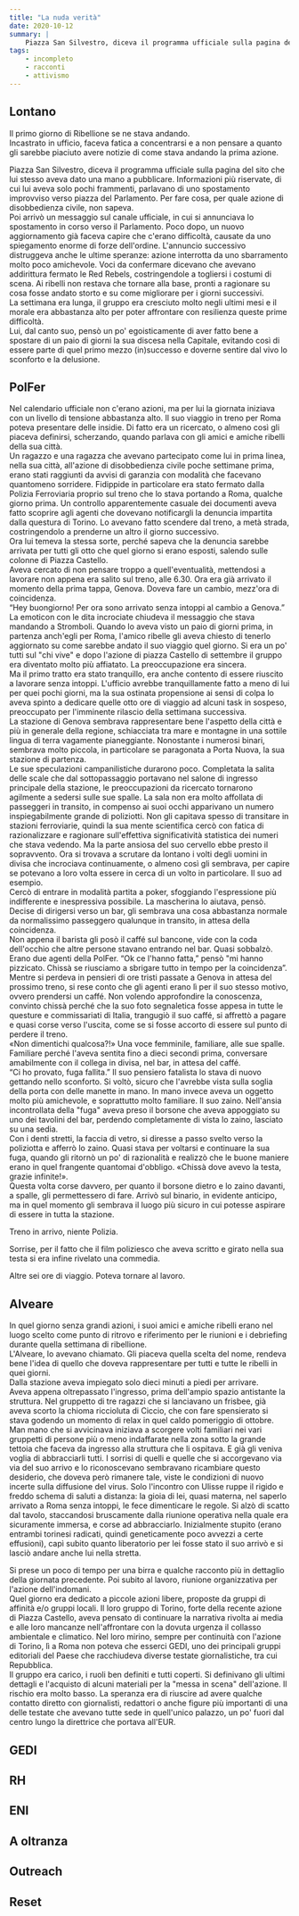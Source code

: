 ```yaml
---
title: "La nuda verità"
date: 2020-10-12
summary: |
    Piazza San Silvestro, diceva il programma ufficiale sulla pagina del sito che lui stesso aveva dato una mano a pubblicare. Informazioni più riservate, di cui lui aveva solo pochi frammenti, parlavano di uno spostamento improvviso verso piazza del Parlamento. Per fare cosa, per quale azione di disobbedienza civile, non sapeva...
tags:
    - incompleto
    - racconti
    - attivismo
---
```


## Lontano

Il primo giorno di Ribellione se ne stava andando.  
Incastrato in ufficio, faceva fatica a concentrarsi e a non pensare a quanto gli sarebbe piaciuto avere notizie di come stava andando la prima azione.  

Piazza San Silvestro, diceva il programma ufficiale sulla pagina del sito che lui stesso aveva dato una mano a pubblicare. Informazioni più riservate, di cui lui aveva solo pochi frammenti, parlavano di uno spostamento improvviso verso piazza del Parlamento. Per fare cosa, per quale azione di disobbedienza civile, non sapeva.  
Poi arrivò un messaggio sul canale ufficiale, in cui si annunciava lo spostamento in corso verso il Parlamento. Poco dopo, un nuovo aggiornamento già faceva capire che c'erano difficoltà, causate da uno spiegamento enorme di forze dell'ordine. L'annuncio successivo distruggeva anche le ultime speranze: azione interrotta da uno sbarramento molto poco amichevole. Voci da confermare dicevano che avevano addirittura fermato le Red Rebels, costringendole a togliersi i costumi di scena.
Ai ribelli non restava che tornare alla base, pronti a ragionare su cosa fosse andato storto e su come migliorare per i giorni successivi.   
La settimana era lunga, il gruppo era cresciuto molto negli ultimi mesi e il morale era abbastanza alto per poter affrontare con resilienza queste prime difficoltà.  
Lui, dal canto suo, pensò un po' egoisticamente di aver fatto bene a spostare di un paio di giorni la sua discesa nella Capitale, evitando così di essere parte di quel primo mezzo (in)successo e doverne sentire dal vivo lo sconforto e la delusione.

## PolFer

Nel calendario ufficiale non c'erano azioni, ma per lui la giornata iniziava con un livello di tensione abbastanza alto. Il suo viaggio in treno per Roma poteva presentare delle insidie. Di fatto era un ricercato, o almeno così gli piaceva definirsi, scherzando, quando parlava con gli amici e amiche ribelli della sua città.   
Un ragazzo e una ragazza che avevano partecipato come lui in prima linea, nella sua città, all'azione di disobbedienza civile poche settimane prima, erano stati raggiunti da avvisi di garanzia con modalità che facevano quantomeno  sorridere. Fidippide in particolare era stato fermato dalla Polizia Ferroviaria proprio sul treno che lo stava portando a Roma, qualche giorno prima. Un controllo apparentemente casuale dei documenti aveva fatto scoprire agli agenti che dovevano notificargli la denuncia impartita dalla questura di Torino. Lo avevano fatto scendere dal treno, a metà strada, costringendolo a prenderne un altro il giorno successivo.  
Ora lui temeva la stessa sorte, perché sapeva che la denuncia sarebbe arrivata per tutti gli otto che quel giorno si erano esposti, salendo sulle colonne di Piazza Castello.   
Aveva cercato di non pensare troppo a quell'eventualità, mettendosi a lavorare non appena era salito sul treno, alle 6.30. Ora era già arrivato il momento della prima tappa, Genova. Doveva fare un cambio, mezz'ora di coincidenza.   
“Hey buongiorno! Per ora sono arrivato senza intoppi al cambio a Genova.” La emoticon con le dita incrociate chiudeva il messaggio che stava mandando a Stromboli. Quando lo aveva visto un paio di giorni prima, in partenza anch'egli per Roma, l'amico ribelle gli aveva chiesto di tenerlo aggiornato su come sarebbe andato il suo viaggio quel giorno. Si era un po' tutti sul "chi vive" e dopo l'azione di piazza Castello di settembre il gruppo era diventato molto più affiatato. La preoccupazione era sincera.  
Ma il primo tratto era stato tranquillo, era anche contento di essere riuscito a lavorare senza intoppi. L'ufficio avrebbe tranquillamente fatto a meno di lui per quei pochi giorni, ma la sua ostinata propensione ai sensi di colpa lo aveva spinto a dedicare quelle otto ore di viaggio ad alcuni task in sospeso, preoccupato per l'imminente rilascio della settimana successiva.  
La stazione di Genova sembrava rappresentare bene l'aspetto della città e più in generale della regione, schiacciata tra mare e montagne in una sottile lingua di terra vagamente pianeggiante. Nonostante i numerosi binari, sembrava molto piccola, in particolare se paragonata a Porta Nuova, la sua stazione di partenza.  
Le sue speculazioni campanilistiche durarono poco. Completata la salita delle scale che dal sottopassaggio portavano nel salone di ingresso principale della stazione, le preoccupazioni da ricercato tornarono agilmente a sedersi sulle sue spalle. 
La sala non era molto affollata di passeggeri in transito, in compenso ai suoi occhi apparivano un numero inspiegabilmente grande di poliziotti. Non gli capitava spesso di transitare in stazioni ferroviarie, quindi la sua mente scientifica cercò con fatica di razionalizzare e ragionare sull'effettiva significatività statistica dei numeri che stava vedendo. Ma la parte ansiosa del suo cervello ebbe presto il sopravvento. Ora si trovava a scrutare da lontano i volti degli uomini in divisa che incrociava continuamente, o almeno così gli sembrava, per capire se potevano a loro volta essere in cerca di un volto in particolare. Il suo ad esempio.  
Cercò di entrare in modalità partita a poker, sfoggiando l'espressione più indifferente e inespressiva possibile. La mascherina lo aiutava, pensò. Decise di dirigersi verso un bar, gli sembrava una cosa abbastanza normale da normalissimo passeggero qualunque in transito, in attesa della coincidenza.  
Non appena il barista gli posò il caffé sul bancone, vide con la coda dell'occhio che altre persone stavano entrando nel bar. Quasi sobbalzò. Erano due agenti della PolFer. “Ok ce l'hanno fatta,” pensò "mi hanno pizzicato. Chissà se riusciamo a sbrigare tutto in tempo per la coincidenza”.  
Mentre si perdeva in pensieri di ore tristi passate a Genova in attesa del prossimo treno, si rese conto che gli agenti erano lì per il suo stesso motivo, ovvero prendersi un caffé. Non volendo approfondire la conoscenza, convinto chissà perché che la suo foto segnaletica fosse appesa in tutte le questure e commissariati di Italia, trangugiò il suo caffé, si affrettò a pagare e quasi corse verso l'uscita, come se si fosse accorto di essere sul punto di perdere il treno.  
«Non dimentichi qualcosa?!» Una voce femminile, familiare, alle sue spalle. Familiare perché l'aveva sentita fino a dieci secondi prima, conversare amabilmente con il collega in divisa, nel bar, in attesa del caffé.  
“Ci ho provato, fuga fallita.”  Il suo pensiero fatalista lo stava di nuovo gettando nello sconforto. Si voltò, sicuro che l'avrebbe vista sulla soglia della porta con delle manette in mano. In mano invece aveva un oggetto molto più amichevole, e soprattutto molto familiare. Il suo zaino. Nell'ansia incontrollata della "fuga" aveva preso il borsone che aveva appoggiato su uno dei tavolini del bar, perdendo completamente di vista lo zaino, lasciato su una sedia.  
Con i denti stretti, la faccia di vetro, si diresse a passo svelto verso la poliziotta e afferrò lo zaino. Quasi stava per voltarsi e continuare la sua fuga, quando gli ritornò un po' di razionalità e realizzò che le buone maniere erano in quel frangente quantomai d'obbligo. «Chissà dove avevo la testa, grazie infinite!».  
Questa volta corse davvero, per quanto il borsone dietro e lo zaino davanti, a spalle, gli permettessero di fare. Arrivò sul binario, in evidente anticipo, ma in quel momento gli sembrava il luogo più sicuro in cui potesse aspirare di essere in tutta la stazione.

Treno in arrivo, niente Polizia. 

Sorrise, per il fatto che il film poliziesco che aveva scritto e girato nella sua testa si era infine rivelato una commedia.

Altre sei ore di viaggio. Poteva tornare al lavoro.

## Alveare

In quel giorno senza grandi azioni, i suoi amici e amiche ribelli erano nel luogo scelto come punto di ritrovo e riferimento per le riunioni e i debriefing durante quella settimana di ribellione.  
L'Alveare, lo avevano chiamato. Gli piaceva quella scelta del nome, rendeva bene l'idea di quello che doveva rappresentare per tutti e tutte le ribelli in quei giorni.  
Dalla stazione aveva impiegato solo dieci minuti a piedi per arrivare.   
Aveva appena oltrepassato l'ingresso, prima dell'ampio spazio antistante la struttura. Nel gruppetto di tre ragazzi che si lanciavano un frisbee, già aveva scorto la chioma riccioluta di Ciccio, che con fare spensierato si stava godendo un momento di relax in quel caldo pomeriggio di ottobre.  
Man mano che si avvicinava iniziava a scorgere volti familiari nei vari gruppetti di persone più o meno indaffarate nella zona sotto la grande tettoia che faceva da ingresso alla struttura che li ospitava. E già gli veniva voglia di abbracciarli tutti. I sorrisi di quelli e quelle che si accorgevano via via del suo arrivo e lo riconoscevano sembravano ricambiare questo desiderio, che doveva però rimanere tale, viste le condizioni di nuovo incerte sulla diffusione del virus. Solo l'incontro con Ulisse ruppe il rigido e freddo schema di saluti a distanza: la gioia di lei, quasi materna, nel saperlo arrivato a Roma senza intoppi, le fece dimenticare le regole. Si alzò di scatto dal tavolo, staccandosi bruscamente dalla riunione operativa nella quale era sicuramente immersa, e corse ad abbracciarlo. Inizialmente stupito (erano entrambi torinesi radicati, quindi geneticamente poco avvezzi a certe effusioni), capì subito quanto liberatorio per lei fosse stato il suo arrivò e si lasciò andare anche lui nella stretta.

Si prese un poco di tempo per una birra e qualche racconto più in dettaglio della giornata precedente. Poi subito al lavoro, riunione organizzativa per l'azione dell'indomani.   
Quel giorno era dedicato a piccole azioni libere, proposte da gruppi di affinità e/o gruppi locali. Il loro gruppo di Torino, forte della recente azione di Piazza Castello, aveva pensato di continuare la narrativa rivolta ai media e alle loro mancanze nell'affrontare con la dovuta urgenza il collasso ambientale e climatico. Nel loro mirino, sempre per continuità con l'azione di Torino,  lì a Roma non poteva che esserci GEDI, uno dei principali gruppi editoriali del Paese che racchiudeva diverse testate giornalistiche, tra cui Repubblica.  
Il gruppo era carico, i ruoli ben definiti e tutti coperti. Si definivano gli ultimi dettagli e l'acquisto di alcuni materiali per la "messa in scena" dell'azione. Il rischio era molto basso. La speranza era di riuscire ad avere qualche contatto diretto con giornalisti, redattori o anche figure più importanti di una delle testate che avevano tutte sede in quell'unico palazzo, un po' fuori dal centro lungo la direttrice che portava all'EUR.

## GEDI

## RH

## ENI

## A oltranza

## Outreach

## Reset

